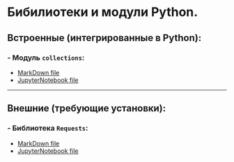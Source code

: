 # Бибилиотеки и модули Python.

## Встроенные (интегрированные в Python):
### - Модуль `collections`:
  * [MarkDown file](/study_materials/Python/Moduls_and_libraries/)
  * [JupyterNotebook file](/study_materials/Python/Moduls_and_libraries/)
***
## Внешние (требующие установки):
### - Библиотека `Requests`:
  * [MarkDown file](/study_materials/Python/Moduls_and_libraries/Requests.md)
  * [JupyterNotebook file](/study_materials/Python/Moduls_and_libraries/Requests.ipynb)

